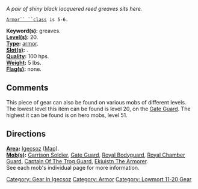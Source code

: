 *A pair of shiny black lacquered reed greaves sits here.*

[`Armor`` ``class`](Armor_Values.md "wikilink")` is 5-6.`

**Keyword(s):** greaves.  
**[Level(s)](Object_Level.md "wikilink"):** 20.  
**[Type](:Category:_Object_Types.md "wikilink"):**
[armor](:Category:_Armor.md "wikilink").  
**[Slot(s)](Object_Slots.md "wikilink"):** <worn on legs>.  
**[Quality](Object_Quality.md "wikilink"):** 100 hps.  
**[Weight](Object_Weight.md "wikilink"):** 5 lbs.  
**[Flag(s)](:Category:_Object_Flags.md "wikilink"):** none.  

## Comments

This piece of gear can also be found on various mobs of different
levels. The lowest level this item can be found is level 20, on the
[Gate Guard](Gate_Guard "wikilink"). The highest it can be found is on
hero mobs, level 51.

## Directions

**[Area](:Category:_Areas.md "wikilink"):**
[Igecsoz](:Category:_Igecsoz.md "wikilink")
([Map](Igecsoz_Map.md "wikilink")).  
**[Mob(s)](:Category:_Mobs.md "wikilink"):** [Garrison
Soldier](Garrison_Soldier "wikilink"), [Gate
Guard](Gate_Guard "wikilink"), [Royal
Bodyguard](Royal_Bodyguard "wikilink"), [Royal Chamber
Guard](Royal_Chamber_Guard "wikilink"), [Captain Of The Trog
Guard](Captain_Of_The_Trog_Guard "wikilink"), [Ekjuistn The
Armorer](Ekjuistn_The_Armorer "wikilink").  
See each mob's individual page for more information.  

[Category: Gear In Igecsoz](Category:_Gear_In_Igecsoz "wikilink")
[Category: Armor](Category:_Armor "wikilink") [Category: Lowmort 11-20
Gear](Category:_Lowmort_11-20_Gear "wikilink")
